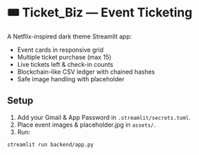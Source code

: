 # 🎟 Ticket_Biz — Event Ticketing

A Netflix-inspired dark theme Streamlit app:
- Event cards in responsive grid
- Multiple ticket purchase (max 15)
- Live tickets left & check-in counts
- Blockchain-like CSV ledger with chained hashes
- Safe image handling with placeholder

## Setup
1. Add your Gmail & App Password in `.streamlit/secrets.toml`.
2. Place event images & placeholder.jpg in `assets/`.
3. Run:
```bash
streamlit run backend/app.py
